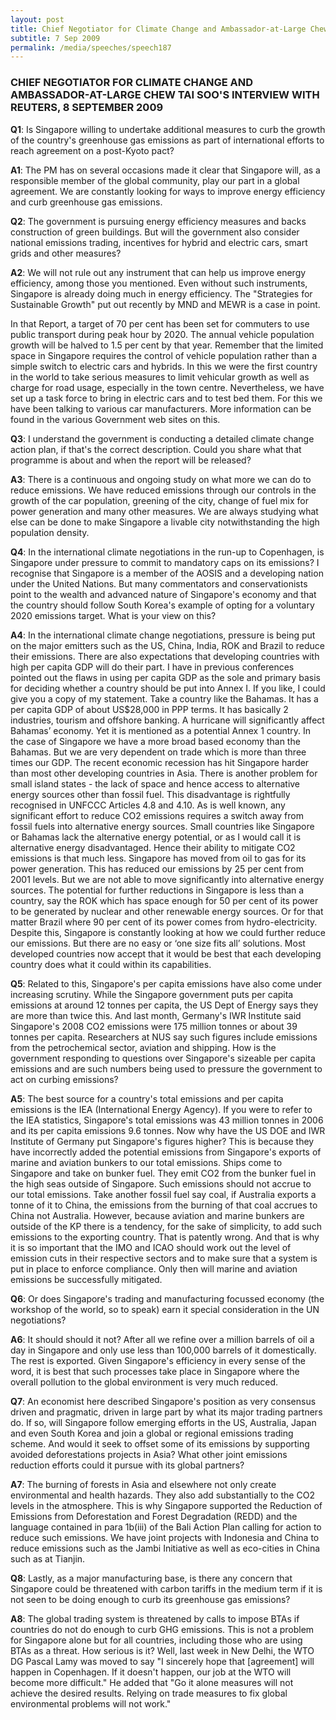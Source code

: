 ```yaml
---
layout: post
title: Chief Negotiator for Climate Change and Ambassador-at-Large Chew Tai Soo's interview with Reuters, 8 September 2009
subtitle: 7 Sep 2009
permalink: /media/speeches/speech187
---
```


### CHIEF NEGOTIATOR FOR CLIMATE CHANGE AND AMBASSADOR-AT-LARGE CHEW TAI SOO'S INTERVIEW WITH REUTERS, 8 SEPTEMBER 2009

**Q1**: Is Singapore willing to undertake additional measures to curb the growth of the country's greenhouse gas emissions as part of international efforts to reach agreement on a post-Kyoto pact?

**A1**: The PM has on several occasions made it clear that Singapore will, as a responsible member of the global community, play our part in a global agreement. We are constantly looking for ways to improve energy efficiency and curb greenhouse gas emissions.


**Q2**: The government is pursuing energy efficiency measures and backs construction of green buildings. But will the government also consider national emissions trading, incentives for hybrid and electric cars, smart grids and other measures?

**A2**: We will not rule out any instrument that can help us improve energy efficiency, among those you mentioned. Even without such instruments, Singapore is already doing much in energy efficiency. The "Strategies for Sustainable Growth" put out recently by MND and MEWR is a case in point.

In that Report, a target of 70 per cent has been set for commuters to use public transport during peak hour by 2020. The annual vehicle population growth will be halved to 1.5 per cent by that year. Remember that the limited space in Singapore requires the control of vehicle population rather than a simple switch to electric cars and hybrids. In this we were the first country in the world to take serious measures to limit vehicular growth as well as charge for road usage, especially in the town centre. Nevertheless, we have set up a task force to bring in electric cars and to test bed them. For this we have been talking to various car manufacturers. More information can be found in the various Government web sites on this.

**Q3**: I understand the government is conducting a detailed climate change action plan, if that's the correct description. Could you share what that programme is about and when the report will be released?

**A3**: There is a continuous and ongoing study on what more we can do to reduce emissions. We have reduced emissions through our controls in the growth of the car population, greening of the city, change of fuel mix for power generation and many other measures. We are always studying what else can be done to make Singapore a livable city notwithstanding the high population density.

**Q4**: In the international climate negotiations in the run-up to Copenhagen, is Singapore under pressure to commit to mandatory caps on its emissions? I recognise that Singapore is a member of the AOSIS and a developing nation under the United Nations. But many commentators and conservationists point to the wealth and advanced nature of Singapore's economy and that the country should follow South Korea's example of opting for a voluntary 2020 emissions target. What is your view on this?

**A4**: In the international climate change negotiations, pressure is being put on the major emitters such as the US, China, India, ROK and Brazil to reduce their emissions. There are also expectations that developing countries with high per capita GDP will do their part. I have in previous conferences pointed out the flaws in using per capita GDP as the sole and primary basis for deciding whether a country should be put into Annex I. If you like, I could give you a copy of my statement. Take a country like the Bahamas. It has a per capita GDP of about US$28,000 in PPP terms. It has basically 2 industries, tourism and offshore banking. A hurricane will significantly affect Bahamas’ economy. Yet it is mentioned as a potential Annex 1 country. In the case of Singapore we have a more broad based economy than the Bahamas. But we are very dependent on trade which is more than three times our GDP. The recent economic recession has hit Singapore harder than most other developing countries in Asia. There is another problem for small island states - the lack of space and hence access to alternative energy sources other than fossil fuel. This disadvantage is rightfully recognised in UNFCCC Articles 4.8 and 4.10. As is well known, any significant effort to reduce CO2 emissions requires a switch away from fossil fuels into alternative energy sources. Small countries like Singapore or Bahamas lack the alternative energy potential, or as I would call it is alternative energy disadvantaged. Hence their ability to mitigate CO2 emissions is that much less. Singapore has moved from oil to gas for its power generation. This has reduced our emissions by 25 per cent from 2001 levels. But we are not able to move significantly into alternative energy sources. The potential for further reductions in Singapore is less than a country, say the ROK which has space enough for 50 per cent of its power to be generated by nuclear and other renewable energy sources. Or for that matter Brazil where 90 per cent of its power comes from hydro-electricity. Despite this, Singapore is constantly looking at how we could further reduce our emissions. But there are no easy or ‘one size fits all’ solutions. Most developed countries now accept that it would be best that each developing country does what it could within its capabilities.

**Q5**: Related to this, Singapore's per capita emissions have also come under increasing scrutiny. While the Singapore government puts per capita emissions at around 12 tonnes per capita, the US Dept of Energy says they are more than twice this. And last month, Germany's IWR Institute said Singapore's 2008 CO2 emissions were 175 million tonnes or about 39 tonnes per capita. Researchers at NUS say such figures include emissions from the petrochemical sector, aviation and shipping. How is the government responding to questions over Singapore's sizeable per capita emissions and are such numbers being used to pressure the government to act on curbing emissions?

**A5**: The best source for a country's total emissions and per capita emissions is the IEA (International Energy Agency). If you were to refer to the IEA statistics, Singapore's total emissions was 43 million tonnes in 2006 and its per capita emissions 9.6 tonnes. Now why have the US DOE and IWR Institute of Germany put Singapore's figures higher? This is because they have incorrectly added the potential emissions from Singapore's exports of marine and aviation bunkers to our total emissions. Ships come to Singapore and take on bunker fuel. They emit CO2 from the bunker fuel in the high seas outside of Singapore. Such emissions should not accrue to our total emissions. Take another fossil fuel say coal, if Australia exports a tonne of it to China, the emissions from the burning of that coal accrues to China not Australia. However, because aviation and marine bunkers are outside of the KP there is a tendency, for the sake of simplicity, to add such emissions to the exporting country. That is patently wrong. And that is why it is so important that the IMO and ICAO should work out the level of emission cuts in their respective sectors and to make sure that a system is put in place to enforce compliance. Only then will marine and aviation emissions be successfully mitigated.


**Q6**: Or does Singapore's trading and manufacturing focussed economy (the workshop of the world, so to speak) earn it special consideration in the UN negotiations?

**A6**: It should should it not? After all we refine over a million barrels of oil a day in Singapore and only use less than 100,000 barrels of it domestically. The rest is exported. Given Singapore's efficiency in every sense of the word, it is best that such processes take place in Singapore where the overall pollution to the global environment is very much reduced.

**Q7**: An economist here described Singapore's position as very consensus driven and pragmatic, driven in large part by what its major trading partners do. If so, will Singapore follow emerging efforts in the US, Australia, Japan and even South Korea and join a global or regional emissions trading scheme. And would it seek to offset some of its emissions by supporting avoided deforestations projects in Asia? What other joint emissions reduction efforts could it pursue with its global partners?

**A7**: The burning of forests in Asia and elsewhere not only create environmental and health hazards. They also add substantially to the CO2 levels in the atmosphere. This is why Singapore supported the Reduction of Emissions from Deforestation and Forest Degradation (REDD) and the language contained in para 1b(iii) of the Bali Action Plan calling for action to reduce such emissions. We have joint projects with Indonesia and China to reduce emissions such as the Jambi Initiative as well as eco-cities in China such as at Tianjin.

**Q8**: Lastly, as a major manufacturing base, is there any concern that Singapore could be threatened with carbon tariffs in the medium term if it is not seen to be doing enough to curb its greenhouse gas emissions?

**A8**: The global trading system is threatened by calls to impose BTAs if countries do not do enough to curb GHG emissions. This is not a problem for Singapore alone but for all countries, including those who are using BTAs as a threat. How serious is it? Well, last week in New Delhi, the WTO DG Pascal Lamy was moved to say "I sincerely hope that [agreement] will happen in Copenhagen. If it doesn't happen, our job at the WTO will become more difficult." He added that "Go it alone measures will not achieve the desired results. Relying on trade measures to fix global environmental problems will not work."